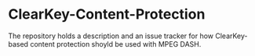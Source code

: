 # ClearKey-Content-Protection
The repository holds a description and an issue tracker for how ClearKey-based content protection shoyld be used with MPEG DASH.
